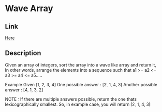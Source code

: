 # Wave Array

## Link

[Here](https://www.interviewbit.com/problems/wave-array/)

## Description

Given an array of integers, sort the array into a wave like array and return it,
In other words, arrange the elements into a sequence such that a1 >= a2 <= a3 >= a4 <= a5.....

Example
Given [1, 2, 3, 4]
One possible answer : [2, 1, 4, 3]
Another possible answer : [4, 1, 3, 2]

NOTE : If there are multiple answers possible, return the one thats lexicographically smallest.
So, in example case, you will return [2, 1, 4, 3]
